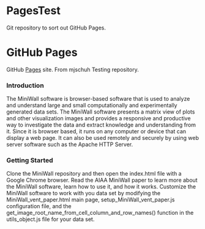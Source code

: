 # PagesTest
Git repository to sort out GitHub Pages.

# GitHub Pages
GitHub [Pages](https://mjschuh.github.io/PagesTest) site.  From mjschuh Testing repository.

### Introduction
The MiniWall software is browser-based software that is used
to analyze and understand large and small computationally and
experimentally generated data sets.  The MiniWall software presents
a matrix view of plots and other visualization images and provides
a responsive and productive way to investigate the data and extract
knowledge and understanding from it.  Since it is browser based,
it runs on any computer or device that can display a web page.
It can also be used remotely and securely by using web server
software such as the Apache HTTP Server.

### Getting Started
Clone the MiniWall repository and then open the index.html file with a Google Chrome browser.  Read the AIAA MiniWall paper
to learn more about the MiniWall software, learn how to use it, and how it works.  Customize the MiniWall software to work
with you data set by modifying the MiniWall_vent_paper.html main page, setup_MiniWall_vent_paper.js configuration file,
and the get_image_root_name_from_cell_column_and_row_names() function in the utils_object.js file for your data set.
